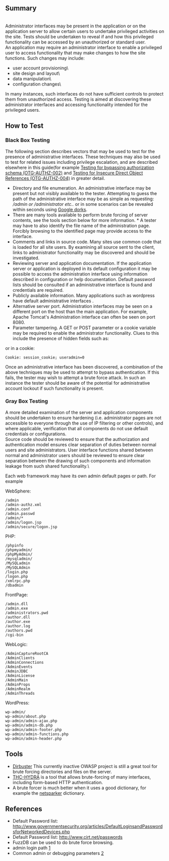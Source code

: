 Summary
-------

\
Administrator interfaces may be present in the application or on the application server to allow certain users to undertake privileged activities on the site. Tests should be undertaken to reveal if and how this privileged functionality can be accessed by an unauthorized or standard user.\
An application may require an administrator interface to enable a privileged user to access functionality that may make changes to how the site functions. Such changes may include:

-   user account provisioning\
-   site design and layout\
-   data manipulation\
-   configuration changes\

In many instances, such interfaces do not have sufficient controls to protect them from unauthorized access. Testing is aimed at discovering these administrator interfaces and accessing functionality intended for the privileged users.

How to Test
-----------

### Black Box Testing

The following section describes vectors that may be used to test for the presence of administrative interfaces. These techniques may also be used to test for related issues including privilege escalation, and are described elsewhere in this guide(for example [ Testing for bypassing authorization schema (OTG-AUTHZ-002)](Testing_for_Bypassing_Authorization_Schema_(OTG-AUTHZ-002) "wikilink") and [ Testing for Insecure Direct Object References (OTG-AUTHZ-004)](Testing_for_Insecure_Direct_Object_References_(OTG-AUTHZ-004) "wikilink") in greater detail.

-   Directory and file enumeration. An administrative interface may be present but not visibly available to the tester. Attempting to guess the path of the administrative interface may be as simple as requesting: */admin or /administrator etc..* or in some scenarios can be revealed within seconds using [Google dorks](http://www.exploit-db.com/google-dorks).
-   There are many tools available to perform brute forcing of server contents, see the tools section below for more information. \* A tester may have to also identify the file name of the administration page. Forcibly browsing to the identified page may provide access to the interface.
-   Comments and links in source code. Many sites use common code that is loaded for all site users. By examining all source sent to the client, links to administrator functionality may be discovered and should be investigated.
-   Reviewing server and application documentation. If the application server or application is deployed in its default configuration it may be possible to access the administration interface using information described in configuration or help documentation. Default password lists should be consulted if an administrative interface is found and credentials are required.
-   Publicly available information. Many applications such as wordpress have default administrative interfaces .
-   Alternative server port. Administration interfaces may be seen on a different port on the host than the main application. For example, Apache Tomcat's Administration interface can often be seen on port 8080.
-   Parameter tampering. A GET or POST parameter or a cookie variable may be required to enable the administrator functionality. Clues to this include the presence of hidden fields such as:

<input type="hidden" name="admin" value="no">

or in a cookie:

`Cookie: session_cookie; useradmin=0`

Once an administrative interface has been discovered, a combination of the above techniques may be used to attempt to bypass authentication. If this fails, the tester may wish to attempt a brute force attack. In such an instance the tester should be aware of the potential for administrative account lockout if such functionality is present.

### Gray Box Testing

A more detailed examination of the server and application components should be undertaken to ensure hardening (i.e. administrator pages are not accessible to everyone through the use of IP filtering or other controls), and where applicable, verification that all components do not use default credentials or configurations.\
Source code should be reviewed to ensure that the authorization and authentication model ensures clear separation of duties between normal users and site administrators. User interface functions shared between normal and administrator users should be reviewed to ensure clear separation between the drawing of such components and information leakage from such shared functionality.\

Each web framework may have its own admin default pages or path. For example

WebSphere:

    /admin
    /admin-authz.xml
    /admin.conf
    /admin.passwd
    /admin/*
    /admin/logon.jsp
    /admin/secure/logon.jsp

PHP:

    /phpinfo
    /phpmyadmin/
    /phpMyAdmin/
    /mysqladmin/
    /MySQLadmin
    /MySQLAdmin
    /login.php
    /logon.php
    /xmlrpc.php
    /dbadmin

FrontPage:

    /admin.dll
    /admin.exe
    /administrators.pwd
    /author.dll
    /author.exe
    /author.log
    /authors.pwd
    /cgi-bin

WebLogic:

    /AdminCaptureRootCA
    /AdminClients
    /AdminConnections
    /AdminEvents
    /AdminJDBC
    /AdminLicense
    /AdminMain
    /AdminProps
    /AdminRealm
    /AdminThreads

WordPress:

    wp-admin/
    wp-admin/about.php
    wp-admin/admin-ajax.php
    wp-admin/admin-db.php
    wp-admin/admin-footer.php
    wp-admin/admin-functions.php
    wp-admin/admin-header.php

Tools
-----

-   [Dirbuster](https://www.owasp.org/index.php/Category:OWASP_DirBuster_Project) This currently inactive OWASP project is still a great tool for brute forcing directories and files on the server.
-   [THC-HYDRA](https://www.thc.org/thc-hydra/) is a tool that allows brute-forcing of many interfaces, including form-based HTTP authentication.
-   A brute forcer is much better when it uses a good dictionary, for example the [netsparker](https://www.netsparker.com/blog/web-security/svn-digger-better-lists-for-forced-browsing/) dictionary.

References
----------

-   Default Password list: <http://www.governmentsecurity.org/articles/DefaultLoginsandPasswordsforNetworkedDevices.php>
-   Default Password list: <http://www.cirt.net/passwords>
-   FuzzDB can be used to do brute force browsing.
-   admin login path [1](https://github.com/fuzzdb-project/fuzzdb/blob/f801f5c5adc9aa5e54f20d273d213c5ab58826b9/discovery/predictable-filepaths/login-file-locations/Logins.fuzz.txt)
-   Common admin or debugging parameters [2](https://github.com/fuzzdb-project/fuzzdb/blob/f801f5c5adc9aa5e54f20d273d213c5ab58826b9/attack/business-logic/CommonDebugParamNames.fuzz.txt)

